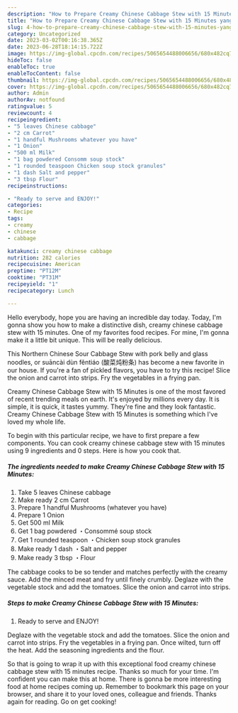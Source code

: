 ```yaml
---
description: "How to Prepare Creamy Chinese Cabbage Stew with 15 Minutes yang Delicious"
title: "How to Prepare Creamy Chinese Cabbage Stew with 15 Minutes yang Delicious"
slug: 4-how-to-prepare-creamy-chinese-cabbage-stew-with-15-minutes-yang-delicious
category: Uncategorized
date: 2023-03-02T00:16:38.365Z
date: 2023-06-28T18:14:15.722Z
image: https://img-global.cpcdn.com/recipes/5065654488006656/680x482cq70/creamy-chinese-cabbage-stew-with-15-minutes-recipe-main-photo.jpg
hideToc: false
enableToc: true
enableTocContent: false
thumbnail: https://img-global.cpcdn.com/recipes/5065654488006656/680x482cq70/creamy-chinese-cabbage-stew-with-15-minutes-recipe-main-photo.jpg
cover: https://img-global.cpcdn.com/recipes/5065654488006656/680x482cq70/creamy-chinese-cabbage-stew-with-15-minutes-recipe-main-photo.jpg
author: Admin
authorAv: notfound
ratingvalue: 5
reviewcount: 4
recipeingredient:
- "5 leaves Chinese cabbage"
- "2 cm Carrot"
- "1 handful Mushrooms whatever you have"
- "1 Onion"
- "500 ml Milk"
- "1 bag powdered Consomm soup stock"
- "1 rounded teaspoon Chicken soup stock granules"
- "1 dash Salt and pepper"
- "3 tbsp Flour"
recipeinstructions:

- "Ready to serve and ENJOY!"
categories:
- Recipe
tags:
- creamy
- chinese
- cabbage

katakunci: creamy chinese cabbage 
nutrition: 282 calories
recipecuisine: American
preptime: "PT12M"
cooktime: "PT31M"
recipeyield: "1"
recipecategory: Lunch

---
```



Hello everybody, hope you are having an incredible day today. Today, I'm gonna show you how to make a distinctive dish, creamy chinese cabbage stew with 15 minutes. One of my favorites food recipes. For mine, I'm gonna make it a little bit unique. This will be really delicious.

This Northern Chinese Sour Cabbage Stew with pork belly and glass noodles, or suāncài dùn fěntiáo (酸菜炖粉条) has become a new favorite in our house. If you&#39;re a fan of pickled flavors, you have to try this recipe! Slice the onion and carrot into strips. Fry the vegetables in a frying pan.

Creamy Chinese Cabbage Stew with 15 Minutes is one of the most favored of recent trending meals on earth. It's enjoyed by millions every day. It is simple, it is quick, it tastes yummy. They're fine and they look fantastic. Creamy Chinese Cabbage Stew with 15 Minutes is something which I've loved my whole life.


To begin with this particular recipe, we have to first prepare a few components. You can cook creamy chinese cabbage stew with 15 minutes using 9 ingredients and 0 steps. Here is how you cook that.

<!--inarticleads1-->

##### The ingredients needed to make Creamy Chinese Cabbage Stew with 15 Minutes:

1. Take 5 leaves Chinese cabbage
1. Make ready 2 cm Carrot
1. Prepare 1 handful Mushrooms (whatever you have)
1. Prepare 1 Onion
1. Get 500 ml Milk
1. Get 1 bag powdered ・Consommé soup stock
1. Get 1 rounded teaspoon ・Chicken soup stock granules
1. Make ready 1 dash ・Salt and pepper
1. Make ready 3 tbsp ・Flour


The cabbage cooks to be so tender and matches perfectly with the creamy sauce. Add the minced meat and fry until finely crumbly. Deglaze with the vegetable stock and add the tomatoes. Slice the onion and carrot into strips. 

<!--inarticleads2-->

##### Steps to make Creamy Chinese Cabbage Stew with 15 Minutes:


1. Ready to serve and ENJOY!

Deglaze with the vegetable stock and add the tomatoes. Slice the onion and carrot into strips. Fry the vegetables in a frying pan. Once wilted, turn off the heat. Add the seasoning ingredients and the flour. 

So that is going to wrap it up with this exceptional food creamy chinese cabbage stew with 15 minutes recipe. Thanks so much for your time. I'm confident you can make this at home. There is gonna be more interesting food at home recipes coming up. Remember to bookmark this page on your browser, and share it to your loved ones, colleague and friends. Thanks again for reading. Go on get cooking!
